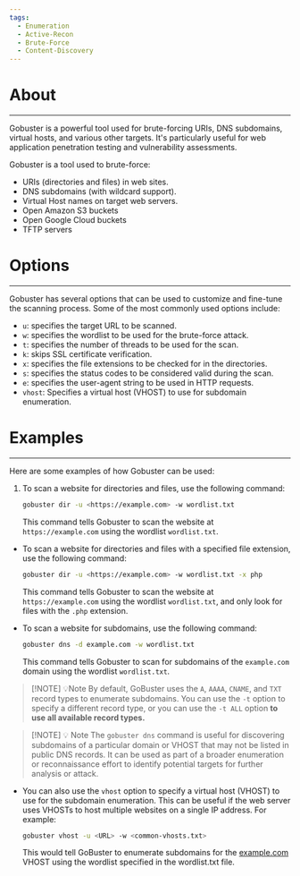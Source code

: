 ```yaml
---
tags:
  - Enumeration
  - Active-Recon
  - Brute-Force
  - Content-Discovery
---
```


# About
---

Gobuster is a powerful tool used for brute-forcing URIs, DNS subdomains, virtual hosts, and various other targets. It's particularly useful for web application penetration testing and vulnerability assessments.

Gobuster is a tool used to brute-force:

- URIs (directories and files) in web sites.
- DNS subdomains (with wildcard support).
- Virtual Host names on target web servers.
- Open Amazon S3 buckets
- Open Google Cloud buckets
- TFTP servers

# Options
---

Gobuster has several options that can be used to customize and fine-tune the scanning process. Some of the most commonly used options include:

- `u`: specifies the target URL to be scanned.
- `w`: specifies the wordlist to be used for the brute-force attack.
- `t`: specifies the number of threads to be used for the scan.
- `k`: skips SSL certificate verification.
- `x`: specifies the file extensions to be checked for in the directories.
- `s`: specifies the status codes to be considered valid during the scan.
- `e`: specifies the user-agent string to be used in HTTP requests.
- `vhost`: Specifies a virtual host (VHOST) to use for subdomain enumeration.

# Examples
---

Here are some examples of how Gobuster can be used:

1. To scan a website for directories and files, use the following command:
    
    ```bash
    gobuster dir -u <https://example.com> -w wordlist.txt
    ```
    
     This command tells Gobuster to scan the website at `https://example.com` using the wordlist `wordlist.txt`.
    

- To scan a website for directories and files with a specified file extension, use the following command:
    
    ```bash
    gobuster dir -u <https://example.com> -w wordlist.txt -x php
    ```
    
     This command tells Gobuster to scan the website at `https://example.com` using the wordlist `wordlist.txt`, and only look for files with the `.php` extension.
    
- To scan a website for subdomains, use the following command:
    
    ```bash
    gobuster dns -d example.com -w wordlist.txt
    ```
    
    This command tells Gobuster to scan for subdomains of the `example.com` domain using the wordlist `wordlist.txt`.

> [!NOTE] 💡Note 
>  By default, GoBuster uses the `A`, `AAAA`, `CNAME`, and `TXT` record types to enumerate subdomains. You can use the `-t` option to specify a different record type, or you can use the `-t ALL` option **to use all available record types.**

> [!NOTE] 💡 Note
> The `gobuster dns` command is useful for discovering subdomains of a particular domain or VHOST that may not be listed in public DNS records. It can be used as part of a broader enumeration or reconnaissance effort to identify potential targets for further analysis or attack.

    
- You can also use the `vhost` option to specify a virtual host (VHOST) to use for the subdomain enumeration. This can be useful if the web server uses VHOSTs to host multiple websites on a single IP address. For example:
    
    ```bash
    gobuster vhost -u <URL> -w <common-vhosts.txt>
    ```
    
     This would tell GoBuster to enumerate subdomains for the [example.com](http://example.com) VHOST using the wordlist specified in the wordlist.txt file.


